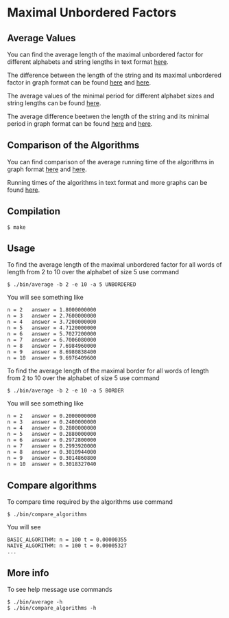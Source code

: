 # Maximal Unbordered Factors

## Average Values

You can find the average length of the maximal unbordered factor for different
alphabets and string lengths in text format
[here](https://github.com/avlonger/unbordered/blob/master/results/average_max_unbordered.txt).

The difference between the length of the string
and its maximal unbordered factor in graph format can be found
[here](https://github.com/avlonger/unbordered/blob/master/results/n_minus_max_unbordered_2_3_4_5.png)
and
[here](https://github.com/avlonger/unbordered/blob/master/results/n_minus_max_unbordered_2.png).

The average values of the minimal period for different alphabet sizes and string lengths
can be found [here](https://github.com/avlonger/unbordered/blob/master/results/average_min_border.txt).

The average difference beetwen the length of the string and its minimal period in graph format
can be found
[here](https://github.com/avlonger/unbordered/blob/master/results/n_minus_min_period_2_3_4_5.png)
and
[here](https://github.com/avlonger/unbordered/blob/master/results/n_minus_min_period_2.png).
 
## Comparison of the Algorithms

You can find comparison of the average running time of the algorithms in graph format 
[here](https://github.com/avlonger/unbordered/blob/master/results/All%20algorithms/Images/Alphabet_size_2.png)
and
[here](https://github.com/avlonger/unbordered/blob/master/results/Basic%20and%20modified%20border%20array%20algortihms/Images/Alphabet_size_2.png).

Running times of the algorithms in text format and more graphs can be found [here](https://github.com/avlonger/unbordered/tree/master/results/).
   
## Compilation

```
$ make
```
  
## Usage

To find the average length of the maximal unbordered factor for all words
of length from 2 to 10 over the alphabet of size 5 use command

```
$ ./bin/average -b 2 -e 10 -a 5 UNBORDERED
```

You will see something like

```
n = 2	answer = 1.8000000000
n = 3	answer = 2.7600000000
n = 4	answer = 3.7200000000
n = 5	answer = 4.7120000000
n = 6	answer = 5.7027200000
n = 7	answer = 6.7006080000
n = 8	answer = 7.6984960000
n = 9	answer = 8.6980838400
n = 10	answer = 9.6976409600
```

To find the average length of the maximal border for all words
of length from 2 to 10 over the alphabet of size 5 use command

```
$ ./bin/average -b 2 -e 10 -a 5 BORDER
```

You will see something like

```
n = 2	answer = 0.2000000000
n = 3	answer = 0.2400000000
n = 4	answer = 0.2800000000
n = 5	answer = 0.2880000000
n = 6	answer = 0.2972800000
n = 7	answer = 0.2993920000
n = 8	answer = 0.3010944000
n = 9	answer = 0.3014860800
n = 10	answer = 0.3018327040
```


## Compare algorithms

To compare time required by the algorithms use command

```
$ ./bin/compare_algorithms
```

You will see

```
BASIC_ALGORITHM: n = 100 t = 0.00000355
NAIVE_ALGORITHM: n = 100 t = 0.00005327
...
```

## More info

To see help message use commands

```
$ ./bin/average -h
$ ./bin/compare_algorithms -h
```
